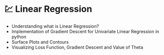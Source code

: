 # 💹 Linear Regression
-  Understanding what is Linear Regression?
-  Implementation of Gradient Descent for Univariate Linear Regression in python
-  Surface Plots and Contours
-  Visualizing Loss Function, Gradient Descent and Value of Theta 
